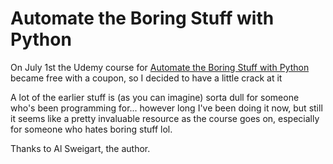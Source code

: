 # Automate the Boring Stuff with Python

On July 1st the Udemy course for [Automate the Boring Stuff with Python](https://automatetheboringstuff.com/) became free with a coupon, so I decided to have a little crack at it

A lot of the earlier stuff is (as you can imagine) sorta dull for someone who's been programming for... however long I've been doing it now, but still it seems like a pretty invaluable resource as the course goes on, especially for someone who hates boring stuff lol.

Thanks to Al Sweigart, the author.
